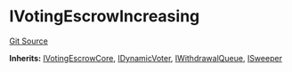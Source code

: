 # IVotingEscrowIncreasing
[Git Source](https://github.com/aragon/ve-governance/blob/d1db1e959d76056114cf52b0b8a3ff8311778151/src/escrow/increasing/interfaces/IVotingEscrowIncreasing.sol)

**Inherits:**
[IVotingEscrowCore](/src/escrow/increasing/interfaces/IVotingEscrowIncreasing.sol/interface.IVotingEscrowCore.md), [IDynamicVoter](/src/escrow/increasing/interfaces/IVotingEscrowIncreasing.sol/interface.IDynamicVoter.md), [IWithdrawalQueue](/src/escrow/increasing/interfaces/IVotingEscrowIncreasing.sol/interface.IWithdrawalQueue.md), [ISweeper](/src/escrow/increasing/interfaces/IVotingEscrowIncreasing.sol/interface.ISweeper.md)


